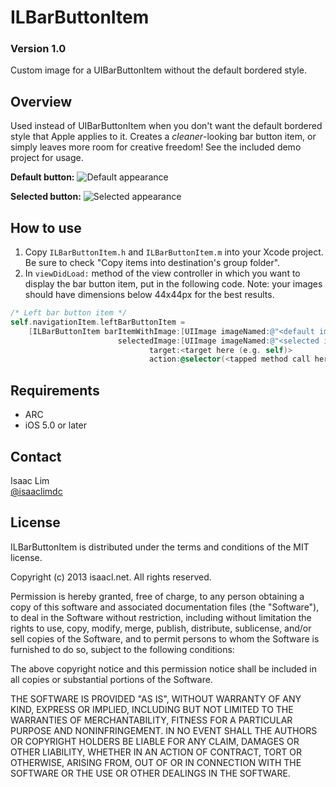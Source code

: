 ILBarButtonItem
===============
### Version 1.0
Custom image for a UIBarButtonItem without the default bordered style.

Overview
--------
Used instead of UIBarButtonItem when you don't want the default bordered style that Apple applies to it. Creates a *cleaner*-looking bar button item, or simply leaves more room for creative freedom! See the included demo project for usage.

__Default button:__
![Default appearance](http://isaacl.net/images/libraries/ILBarButtonItem1.png)

__Selected button:__
![Selected appearance](http://isaacl.net/images/libraries/ILBarButtonItem2.png)

How to use
----------
1. Copy `ILBarButtonItem.h` and `ILBarButtonItem.m` into your Xcode project. Be sure to check "Copy items into destination's group folder".
2. In `viewDidLoad:` method of the view controller in which you want to display the bar button item, put in the following code. Note: your images should have dimensions below 44x44px for the best results.

```objective-c
/* Left bar button item */
self.navigationItem.leftBarButtonItem =
    [ILBarButtonItem barItemWithImage:[UIImage imageNamed:@"<default image here>.png"]
                        selectedImage:[UIImage imageNamed:@"<selected image here>.png"]
                               target:<target here (e.g. self)>
                               action:@selector(<tapped method call here>
```

Requirements
------------
- ARC
- iOS 5.0 or later

Contact
-------
Isaac Lim  
[@isaaclimdc](http://twitter.com/isaaclimdc)

License
-------
 ILBarButtonItem is distributed under the terms and conditions of the MIT license.

 Copyright (c) 2013 isaacl.net. All rights reserved.

 Permission is hereby granted, free of charge, to any person obtaining a copy
 of this software and associated documentation files (the "Software"), to deal
 in the Software without restriction, including without limitation the rights
 to use, copy, modify, merge, publish, distribute, sublicense, and/or sell
 copies of the Software, and to permit persons to whom the Software is
 furnished to do so, subject to the following conditions:

 The above copyright notice and this permission notice shall be included in
 all copies or substantial portions of the Software.

 THE SOFTWARE IS PROVIDED "AS IS", WITHOUT WARRANTY OF ANY KIND, EXPRESS OR
 IMPLIED, INCLUDING BUT NOT LIMITED TO THE WARRANTIES OF MERCHANTABILITY,
 FITNESS FOR A PARTICULAR PURPOSE AND NONINFRINGEMENT. IN NO EVENT SHALL THE
 AUTHORS OR COPYRIGHT HOLDERS BE LIABLE FOR ANY CLAIM, DAMAGES OR OTHER
 LIABILITY, WHETHER IN AN ACTION OF CONTRACT, TORT OR OTHERWISE, ARISING FROM,
 OUT OF OR IN CONNECTION WITH THE SOFTWARE OR THE USE OR OTHER DEALINGS IN
 THE SOFTWARE.
